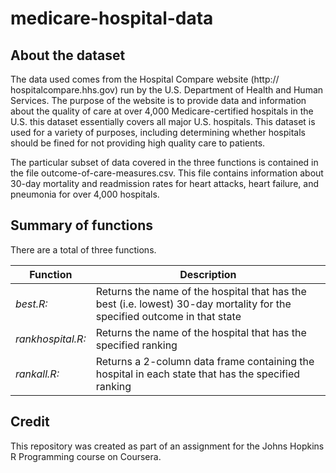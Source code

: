 # medicare-hospital-data
## About the dataset
The data used comes from the Hospital Compare website (http:// hospitalcompare.hhs.gov) run by the U.S. Department of Health and Human Services. The purpose of the website is to provide data and information about the quality of care at over 4,000 Medicare-certified hospitals in the U.S. this dataset essentially covers all major U.S. hospitals. This dataset is used for a variety of purposes, including determining whether hospitals should be fined for not providing high quality care to patients. 

The particular subset of data covered in the three functions is contained in the file outcome-of-care-measures.csv. This file contains information about 30-day mortality and readmission rates for heart attacks, heart failure, and pneumonia for over 4,000 hospitals.

## Summary of functions
There are a total of three functions. 

Function | Description
---- | ----
*best.R:* | Returns the name of the hospital that has the best (i.e. lowest) 30-day mortality for the specified outcome in that state
*rankhospital.R:* | Returns the name of the hospital that has the specified ranking
*rankall.R:* | Returns a 2-column data frame containing the hospital in each state that has the specified ranking

## Credit
This repository was created as part of an assignment for the Johns Hopkins R Programming course on Coursera.
